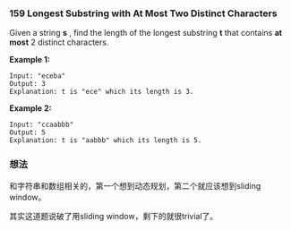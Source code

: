 ### 159 Longest Substring with At Most Two Distinct Characters

Given a string **s** , find the length of the longest substring **t**  that contains **at most** 2 distinct characters.

**Example 1:**

```
Input: "eceba"
Output: 3
Explanation: t is "ece" which its length is 3.
```

**Example 2:**

```
Input: "ccaabbb"
Output: 5
Explanation: t is "aabbb" which its length is 5.
```

### 想法

和字符串和数组相关的，第一个想到动态规划，第二个就应该想到sliding window。

其实这道题说破了用sliding window，剩下的就很trivial了。